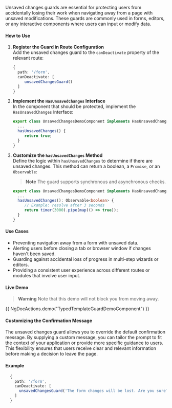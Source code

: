 

Unsaved changes guards are essential for protecting users from accidentally losing their work when navigating away from a page with unsaved modifications. These guards are commonly used in forms, editors, or any interactive components where users can input or modify data.

#### How to Use

1. **Register the Guard in Route Configuration**  
    Add the unsaved changes guard to the `canDeactivate` property of the relevant route:
    ```typescript {4}
    {
      path: '/form',
      canDeactivate: [
         unsavedChangesGuard()
      ]
    }
    ```

2. **Implement the `HasUnsavedChanges` Interface**  
    In the component that should be protected, implement the `HasUnsavedChanges` interface:
    ```typescript
    export class UnsavedChangesDemoComponent implements HasUnsavedChanges {
      ...
      hasUnsavedChanges() {
         return true;
      }
    }
    ```

3. **Customize the `hasUnsavedChanges` Method**  
    Define the logic within `hasUnsavedChanges` to determine if there are unsaved changes. This method can return a boolean, a `Promise`, or an `Observable`:
    > **Note** The guard supports synchronous and asynchronous checks.
    
    ```typescript
    export class UnsavedChangesDemoComponent implements HasUnsavedChanges {
      ...
      hasUnsavedChanges(): Observable<boolean> {
         // Example: resolve after 3 seconds
         return timer(3000).pipe(map(() => true));
      }
    }
    ```

#### Use Cases
- Preventing navigation away from a form with unsaved data.
- Alerting users before closing a tab or browser window if changes haven't been saved.
- Guarding against accidental loss of progress in multi-step wizards or editors.
- Providing a consistent user experience across different routes or modules that involve user input.

#### Live Demo
> **Warning**
> Note that this demo will not block you from moving away.

{{ NgDocActions.demo("TypedTemplateGuardDemoComponent") }}




#### Customizing the Confirmation Message
The unsaved changes guard allows you to override the default confirmation message. By supplying a custom message, you can tailor the prompt to fit the context of your application or provide more specific guidance to users. This flexibility ensures that users receive clear and relevant information before making a decision to leave the page.


#### Example
```typescript {4}
  {
    path: '/form',
    canDeactivate: [
      unsavedChangesGuard('The form changes will be lost. Are you sure?')
    ]
  }
```


